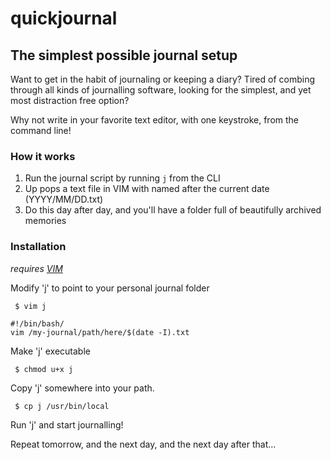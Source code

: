 # quickjournal
## The simplest possible journal setup

Want to get in the habit of journaling or keeping a diary? Tired of combing through all kinds of journalling software, looking for the simplest, and yet most distraction free option?

Why not write in your favorite text editor, with one keystroke, from the command line!

### How it works

1. Run the journal script by running <code>j</code> from the CLI
2. Up pops a text file in VIM with named after the current date (YYYY/MM/DD.txt)
3. Do this day after day, and you'll have a folder full of beautifully archived memories

### Installation

*requires [VIM](http://github.com/vim/vim)*

Modify 'j' to point to your personal journal folder

<pre><code> $ vim j
</code></pre>

<pre><code>#!/bin/bash/
vim /my-journal/path/here/$(date -I).txt
</code></pre>

Make 'j' executable

<pre><code> $ chmod u+x j
</code></pre>

Copy 'j' somewhere into your path.

<pre><code> $ cp j /usr/bin/local 
</code></pre>

Run 'j' and start journalling!

Repeat tomorrow, and the next day, and the next day after that...

